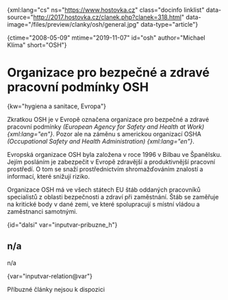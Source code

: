 
{xml:lang="cs" ns="https://www.hostovka.cz" class="docinfo linklist" data-source="http://2017.hostovka.cz/clanek.php?clanek=318.html" data-image="/files/preview/clanky/osh/general.jpg" data-type="article"}

{ctime="2008-05-09" mtime="2019-11-07" id="osh" author="Michael Klíma" short="OSH"}

# Organizace pro bezpečné a zdravé pracovní podmínky OSH

<!-- generated attribute kw by user_updatekw.sh on 2020-07-05, do not edit -->

{kw="hygiena a sanitace, Evropa"}

Zkratkou OSH je v Evropě označena organizace pro bezpečné a zdravé pracovní podmínky _(European Agency for Safety and Health at Work) {xml:lang="en"}_. Pozor ale na záměnu s americkou organizací OSHA _(Occupational Safety and Health Administration) {xml:lang="en"}_.

Evropská organizace OSH byla založena v roce 1996 v Bilbau ve Španělsku. Jejím posláním je zabezpečit v Evropě zdravější a produktivnější pracovní prostředí. O tom se snaží prostřednictvím shromažďováním znalostí a informací, které snižují riziko.

Organizace OSH má ve všech státech EU štáb oddaných pracovníků specialistů z oblasti bezpečnosti a zdraví při zaměstnání. Štáb se zaměřuje na kritické body v dané zemi, ve které spolupracují s místní vládou a zaměstnanci samotnými.

{id="dalsi" var="inputvar-pribuzne_h"}

## n/a

n/a

{var="inputvar-relation@var"}

Příbuzné články nejsou k dispozici

